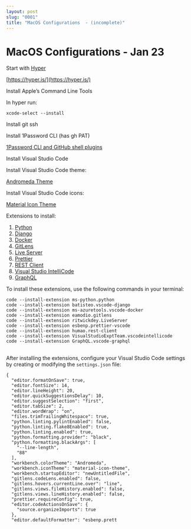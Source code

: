 ```yaml
---
layout: post
slug: "0001"
title: "MacOS Configurations  - (incomplete)"
---
```


# MacOS Configurations  - Jan 23

Start with [Hyper](https://hyper.is)

[https://hyper.is/](https://hyper.is/)

Install Apple’s Command Line Tools

In hyper run:


```
xcode-select --install
```


Install git ssh

Install 1Password CLI (has gh PAT)

[1Password CLI and GitHub shell plugins](https://developer.1password.com/docs/cli/shell-plugins/github/)

Install Visual Studio Code


Install Visual Studio Code theme:

[Andromeda Theme](https://marketplace.visualstudio.com/items?itemName=EliverLara.andromeda)

Install Visual Studio Code icons:

[Material Icon Theme](https://marketplace.visualstudio.com/items?itemName=PKief.material-icon-theme)

Extensions to install:

1. [Python](https://marketplace.visualstudio.com/items?itemName=ms-python.python)
2. [Django](https://marketplace.visualstudio.com/items?itemName=batisteo.vscode-django)
3. [Docker](https://marketplace.visualstudio.com/items?itemName=ms-azuretools.vscode-docker)
4. [GitLens](https://marketplace.visualstudio.com/items?itemName=eamodio.gitlens)
5. [Live Server](https://marketplace.visualstudio.com/items?itemName=ritwickdey.LiveServer)
6. [Prettier](https://marketplace.visualstudio.com/items?itemName=esbenp.prettier-vscode)
7. [REST Client](https://marketplace.visualstudio.com/items?itemName=humao.rest-client)
8. [Visual Studio IntelliCode](https://marketplace.visualstudio.com/items?itemName=VisualStudioExptTeam.vscodeintellicode)
9. [GraphQL](https://marketplace.visualstudio.com/items?itemName=GraphQL.vscode-graphql)

To install these extensions, use the following commands in your terminal:


```
code --install-extension ms-python.python
code --install-extension batisteo.vscode-django
code --install-extension ms-azuretools.vscode-docker
code --install-extension eamodio.gitlens
code --install-extension ritwickdey.LiveServer
code --install-extension esbenp.prettier-vscode
code --install-extension humao.rest-client
code --install-extension VisualStudioExptTeam.vscodeintellicode
code --install-extension GraphQL.vscode-graphql
```
## 
After installing the extensions, configure your Visual Studio Code settings by creating or modifying the `settings.json` file:


```
{
  "editor.formatOnSave": true,
  "editor.fontSize": 14,
  "editor.lineHeight": 20,
  "editor.quickSuggestionsDelay": 10,
  "editor.suggestSelection": "first",
  "editor.tabSize": 2,
  "editor.wordWrap": "on",
  "files.trimTrailingWhitespace": true,
  "python.linting.pylintEnabled": false,
  "python.linting.flake8Enabled": true,
  "python.linting.enabled": true,
  "python.formatting.provider": "black",
  "python.formatting.blackArgs": [
    "--line-length",
    "88"
  ],
  "workbench.colorTheme": "Andromeda",
  "workbench.iconTheme": "material-icon-theme",
  "workbench.startupEditor": "newUntitledFile",
  "gitlens.codeLens.enabled": false,
  "gitlens.hovers.currentLine.over": "line",
  "gitlens.views.fileHistory.enabled": false,
  "gitlens.views.lineHistory.enabled": false,
  "prettier.requireConfig": true,
  "editor.codeActionsOnSave": {
    "source.organizeImports": true
  },
  "editor.defaultFormatter": "esbenp.prett

```

